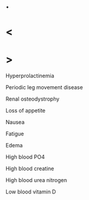 # .

# <

# >

Hyperprolactinemia

Periodic leg movement disease

Renal osteodystrophy

Loss of appetite

Nausea

Fatigue

Edema

High blood PO4

High blood creatine

High blood urea nitrogen

Low blood vitamin D
